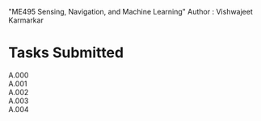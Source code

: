 "ME495 Sensing, Navigation, and Machine Learning"
Author : Vishwajeet Karmarkar </br>

# Tasks Submitted 
A.000 <br/>
A.001 <br/>
A.002 <br/>
A.003 <br/>
A.004 <br/>

